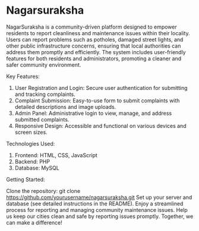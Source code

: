 # Nagarsuraksha
NagarSuraksha is a community-driven platform designed to empower residents to report cleanliness and maintenance issues within their locality. Users can report problems such as potholes, damaged street lights, and other public infrastructure concerns, ensuring that local authorities can address them promptly and efficiently. The system includes user-friendly features for both residents and administrators, promoting a cleaner and safer community environment.

Key Features:

1. User Registration and Login: Secure user authentication for submitting and tracking complaints.
2. Complaint Submission: Easy-to-use form to submit complaints with detailed descriptions and image uploads.
3. Admin Panel: Administrative login to view, manage, and address submitted complaints.
4. Responsive Design: Accessible and functional on various devices and screen sizes.

Technologies Used:

1. Frontend: HTML, CSS, JavaScript
2. Backend: PHP
3. Database: MySQL

Getting Started:

Clone the repository: git clone https://github.com/yourusername/nagarsuraksha.git
Set up your server and database (see detailed instructions in the README).
Enjoy a streamlined process for reporting and managing community maintenance issues.
Help us keep our cities clean and safe by reporting issues promptly. Together, we can make a difference!

